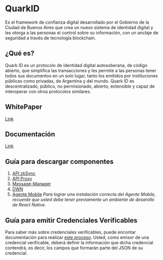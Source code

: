 # QuarkID

Es el framework de confianza digital desarrollado por el Gobierno de la Ciudad de Buenos Aires que crea un nuevo sistema de identidad digital y les otorga a las personas el control sobre su información, con un anclaje de seguridad a través de tecnología blockchain.


## ¿Qué es?

Quark ID es un protocolo de identidad digital autosoberana, de código abierto, que simplifica las transacciones y les permite a las personas tener todos sus documentos en un solo lugar, tanto los emitidos por instituciones públicas como privadas, de Argentina y del mundo. Quark ID es descentralizado, público, no permisionado, abierto, extensible y capaz de interoperar con otros protocolos similares.

## WhitePaper

[Link](https://github.com/gcba/WhitePaper)

## Documentación 
[Link](https://docs.quarkid.org/)

## Guía para descargar componentes

1. [API zkSync](https://github.com/gcba/api-zkSync/tree/master)
2. [API Proxy](https://github.com/gcba/api-proxy/tree/master)
3. [Message-Manager](https://github.com/gcba/message-manager/tree/master)
4. [DWN](https://github.com/gcba/dwn/tree/master)
5. [Agente Mobile](https://github.com/gcba/agente-mobile/tree/master) *Para lograr una instalación correcta del Agente Mobile, recuerde que usted debe tener previamente un ambiente de desarollo de React Native.*

   
## Guía para emitir Credenciales Verificables

Para saber más sobre credenciales verificables, puede encontar documentación para realizar [este proceso](https://docs.quarkid.org/Quickstart/Creacion%20de%20una%20VC/). Usted, como emisor de una credencial verificable, deberá definir la información que dicha credencial contendrá, es decir, los campos que formarán parte del JSON de su credencial. 

